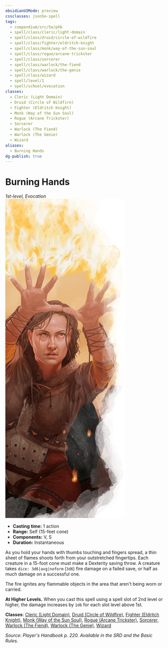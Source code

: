 ```yaml
---
obsidianUIMode: preview
cssclasses: json5e-spell
tags:
  - compendium/src/5e/phb
  - spell/class/cleric/light-domain
  - spell/class/druid/circle-of-wildfire
  - spell/class/fighter/eldritch-knight
  - spell/class/monk/way-of-the-sun-soul
  - spell/class/rogue/arcane-trickster
  - spell/class/sorcerer
  - spell/class/warlock/the-fiend
  - spell/class/warlock/the-genie
  - spell/class/wizard
  - spell/level/1
  - spell/school/evocation
classes:
  - Cleric (Light Domain)
  - Druid (Circle of Wildfire)
  - Fighter (Eldritch Knight)
  - Monk (Way of the Sun Soul)
  - Rogue (Arcane Trickster)
  - Sorcerer
  - Warlock (The Fiend)
  - Warlock (The Genie)
  - Wizard
aliases:
  - Burning Hands
dg-publish: true
---
```

# Burning Hands
*1st-level, Evocation*  
![](https://raw.githubusercontent.com/5etools-mirror-2/5etools-img/main/spells/PHB/Burning%20Hands.webp#right)  

- **Casting time:** 1 action
- **Range:** Self (15-feet cone)
- **Components:** V, S
- **Duration:** Instantaneous

As you hold your hands with thumbs touching and fingers spread, a thin sheet of flames shoots forth from your outstretched fingertips. Each creature in a 15-foot cone must make a Dexterity saving throw. A creature takes `dice: 3d6|avg|noform` (`3d6`) fire damage on a failed save, or half as much damage on a successful one.

The fire ignites any flammable objects in the area that aren't being worn or carried.

**At Higher Levels.** When you cast this spell using a spell slot of 2nd level or higher, the damage increases by `1d6` for each slot level above 1st.

**Classes**: [Cleric (Light Domain)](/Admin/CLI/classes/cleric-light-domain.md), [Druid (Circle of Wildfire)](/Admin/CLI/classes/druid-circle-of-wildfire-tce.md), [Fighter (Eldritch Knight)](/Admin/CLI/classes/fighter-eldritch-knight.md), [Monk (Way of the Sun Soul)](/Admin/CLI/classes/monk-way-of-the-sun-soul-xge.md), [Rogue (Arcane Trickster)](/Admin/CLI/classes/rogue-arcane-trickster.md), [Sorcerer](/Admin/CLI/classes/sorcerer.md), [Warlock (The Fiend)](/Admin/CLI/classes/warlock-the-fiend.md), [Warlock (The Genie)](/Admin/CLI/classes/warlock-the-genie-tce.md), [Wizard](/Admin/CLI/classes/wizard.md)

*Source: Player's Handbook p. 220. Available in the SRD and the Basic Rules.*